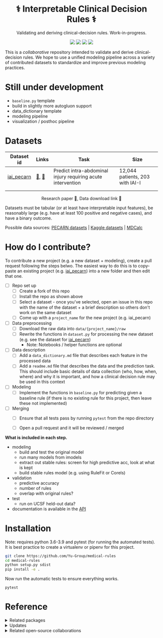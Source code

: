 <h1 align="center">⚕️ Interpretable Clinical Decision Rules ⚕️️</h1>
<p align="center"> Validating and deriving clinical-decision rules. Work-in-progress.
</p>

<p align="center">
  <img src="https://img.shields.io/badge/license-mit-blue.svg">
  <img src="https://img.shields.io/badge/python-3.7-blue">
  <a href="https://github.com/Yu-Group/medical-rules/actions"><img src="https://github.com/Yu-Group/medical-rules/workflows/tests/badge.svg"></a>
  <img src="https://img.shields.io/github/checks-status/Yu-Group/medical-rules/master">
 </p>  

This is a *collaborative* repository intended to validate and derive clinical-decision rules.
We hope to use a unified modeling pipeline across a variety of contributed datasets to standardize and improve previous modeling practices.


# Still under development
- `baseline.py` template
- build in slightly more autogluon support
- data_dictionary template  
- modeling pipeline
- visualization / posthoc pipeline

# Datasets

| Dataset id | Links | Task                                                        | Size                            |
| ---------- | ----- | ----------------------------------------------------------- | ------------------------------- |
| [iai_pecarn](projects/iai_pecarn) | [📄](https://pubmed.ncbi.nlm.nih.gov/23375510/), [🔗](https://pecarn.org/datasets/) | Predict intra-abdominal injury requiring acute intervention | 12,044 patients, 203 with IAI-I |
|            |                                                             |                                 |
|            |                                                             |                                 |

<p align="center">
    Research paper 📄, Data download link 🔗 
</br>
</p>

Datasets must be tabular (or at least have interpretable input features),
be reasonably large (e.g. have at least 100 positive and negative cases),
and have a binary outcome.

Possible data sources: [PECARN datasets](https://pecarn.org/datasets/) |  [Kaggle datasets](https://www.kaggle.com/search?q=healthcare+tag%3A%22healthcare%22) | [MDCalc](https://www.mdcalc.com/)



# How do I contribute?

To contribute a new project (e.g. a new dataset + modeling), create a pull request following the steps belwo.
The easiest way to do this is to copy-paste an existing project (e.g. [iai_pecarn](mrules/projects/iai_pecarn)) into a new folder and then edit that one.

- [ ] Repo set up
  - [ ] Create a fork of this repo
  - [ ] Install the repo as shown above
  - [ ] Select a dataset - once you've selected, open an issue in this repo with the name of the dataset + a brief description so others don't work on the same dataset 	
  - [ ] Come up with a `project_name` for the new project (e.g. iai_pecarn) 	
- [ ] Data preprocessing
  - [ ] Download the raw data into `data/{project_name}/raw`
  - [ ] Rewrite the functions in `dataset.py` for processing the new dataset (e.g. see the dataset for [iai_pecarn](mrules/projects/iai_pecarn/dataset.py))
	- Note: Notebooks / helper functions are optional
- [ ] Data description
  - [ ] Add a `data_dictionary.md` file that describes each feature in the processed data
  - [ ] Add a `readme.md` file that describes the data and the prediction task. This should include basic details of data collection (who, how, when, where) and why it is important, and how a clinical decision rule may be used in this context
- [ ] Modeling
  - [ ] Implement the functions in `baseline.py` for predicting given a baseline rule (if there is no existing rule for this project, then leave these not implemented)
- [ ] Merging
  - [ ] Ensure that all tests pass by running `pytest` from the repo directory
  - [ ] Open a pull request and it will be reviewed / merged	


**What is included in each step.**

- modeling
	- build and test the original model
	- run many models from imodels
	- extract out stable rules: screen for high predictive acc, look at what is kept
	- build stable rules model (e.g. using RuleFit or Corels)
- validation
	- predictive accuracy
	- number of rules
	- overlap with original rules?
- test
	- run on UCSF held-out data?
- documentation is available in the [API](yu-group.github.io/medical-rules/)


# Installation

Note: requires python 3.6-3.9 and pytest (for running the automated tests). 
It is best practice to create a virtualenv or pipenv for this project.

```bash
git clone https://github.com/Yu-Group/medical-rules
cd medical-rules
python setup.py sdist
pip install -e .
```

Now run the automatic tests to ensure everything works.

```
pytest
```

# Reference
<details>
<summary>Related packages</summary>
<ul>
  <li><a href="https://github.com/csinva/imodels">imodels</a>: rule-based modeling</li>
  <li><a href="https://github.com/Yu-Group/veridical-flow">veridical-flow</a>: stability-based analysis</li>
  <li><a href="https://github.com/trevorstephens/gplearn/tree/ad57cb18caafdb02cca861aea712f1bf3ed5016e">gplearn</a>: symbolic regression/classification</li>
  <li><a href="https://github.com/dswah/pyGAM">pygam</a>: generative additive models</li>
  <li><a href="https://github.com/interpretml/interpret">interpretml</a>: boosting-based gam</li>
</ul>
</details>

<details>
<summary>Updates</summary>
<ul>
  <li>For updates, star the repo, <a href="https://github.com/csinva/csinva.github.io">see this related repo</a>, or follow <a href="https://twitter.com/csinva_">@csinva_</a></li>
  <li>Please make sure to give authors of original datasets appropriate credit!</li>
  <li>Contributing: pull requests <a href="https://github.com/csinva/imodels/blob/master/docs/contributing.md">very welcome</a>!</li>
</ul>
</details>

<details>
<summary>Related open-source collaborations</summary>
<ul>
  <li>The <a href="https://github.com/csinva/imodels">imodels package</a> maintains many of the rule-based models here</li>
  <li>Inspired by the <a href="https://github.com/csinva/imodels">BIG-bench</a> effort.</li>
  <li>See also <a href="https://github.com/GEM-benchmark/NL-Augmenter">NL-Augmenter</a> and <a href="https://github.com/allenai/natural-instructions-expansion">NLI-Expansion</a></li>
</ul>
</details>